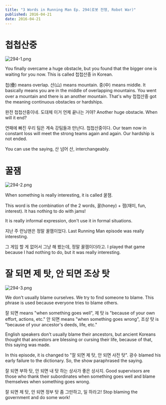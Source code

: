 ```yaml
---
title: "3 Words in Running Man Ep. 294(로봇 전쟁, Robot War)"
published: 2016-04-21
date: 2016-04-21
---
```

#  첩첩산중

![294-1.png ](/images/294-1.png ) 

You finally overcame a huge obstacle, but you found that the bigger one is waiting for you now. This is called 첩첩산중 in Korean. 

첩(疊) means overlap. 산(山) means mountain. 중(中) means middle. It basically means you are in the middle of overlapping mountains. You went over a mountain and there is an another mountain. That's why 첩첩산중 got the meaning continuous obstacles or hardships. 



완전 첩첩산중이네. 도대체 이거 언제 끝나는 거야?
Another huge obstacle. When will it end?

연패에 빠진 우리 팀은 계속 강팀들과 만난다. 첩첩산중이다. 
Our team now in constant loss will meet the strong teams again and again. Our hardship is not ended.



You can use the saying, 산 넘어 산, interchangeably.

#  꿀잼

![294-2.png ](/images/294-2.png ) 

When something is really interesting, it is called 꿀잼. 

This word is the combination of the 2 words, 꿀(honey) + 잼(재미, fun, interest). It has nothing to do with jams!

It is really informal expression, don't use it in formal situations. 



지난 주 런닝맨은 정말 꿀잼이었다. 
Last Running Man episode was really interesting. 

그 게임 할 게 없어서 그냥 해 봤는데, 정말 꿀잼이더라고. 
I played that game because I had nothing to do, but it was really interesting. 



#  잘 되면 제 탓, 안 되면 조상 탓

![294-3.png ](/images/294-3.png )

We don't usually blame ourselves. We try to find someone to blame. This phrase is used because everyone tries to blame others.

잘 되면 means "when something goes well", 제 탓 is "because of your own effort, actions, etc." 
안 되면 means "when something goes wrong", 조상 탓 is "because of your ancestor's deeds, life, etc."

English speakers don't usually blame their ancestors, but ancient Koreans thought that ancestors are blessing or cursing their life, because of that, this saying was made. 

In this episode, it is changed to "잘 되면 제 탓, 안 되면 사전 탓". 광수 blamed his early failure to the dictionary. So, the show paraphrased the saying.



잘 되면 부하 탓, 안 되면 내 탓 하는 상사가 좋은 상사지. 
Good supervisors are those who thank their subordinates when something goes well and blame themselves when something goes wrong.

잘 되면 제 탓, 안 되면 정부 탓 좀 그만하고, 일 하라고!
Stop blaming the government and do some work!

